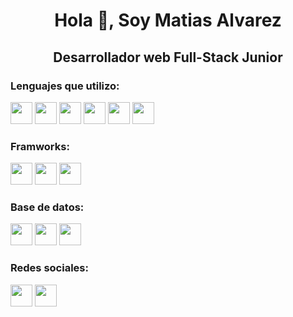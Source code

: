 <h1 align="center">Hola 👋, Soy Matias Alvarez</h1>
<h2 align="center">Desarrollador web Full-Stack Junior</h2>

### Lenguajes que utilizo:
<img src="https://skillicons.dev/icons?i=html" width=35 heigth=35>
<img src="https://skillicons.dev/icons?i=css" width=35 heigth=35>
<img src="https://skillicons.dev/icons?i=js" width=35 heigth=35>
<img src="https://skillicons.dev/icons?i=cs" width=35 heigth=35>
<img src="https://skillicons.dev/icons?i=php" width=35 heigth=35>
<img src="https://skillicons.dev/icons?i=py" width=35 heigth=35>
</p>


### Framworks:
<P>
<img src="https://skillicons.dev/icons?i=flask" width=35 heigth=35>
<img src="https://skillicons.dev/icons?i=fastapi" width=35 heigth=35>
<img src="https://skillicons.dev/icons?i=tailwind" width=35 heigth=35>
</p>



### Base de datos:
<p>
<img src="https://skillicons.dev/icons?i=mysql" width=35 heigth=35>
<img src="https://skillicons.dev/icons?i=sqlite" width=35 heigth=35>
<img src="https://skillicons.dev/icons?i=mongodb" width=35 heigth=35>
</p>


### Redes sociales:
<p>
<img src="https://skillicons.dev/icons?i=discord" width=35 heigth=35>
<img src="https://skillicons.dev/icons?i=linkedin" width=35 heigth=35>
</p>

